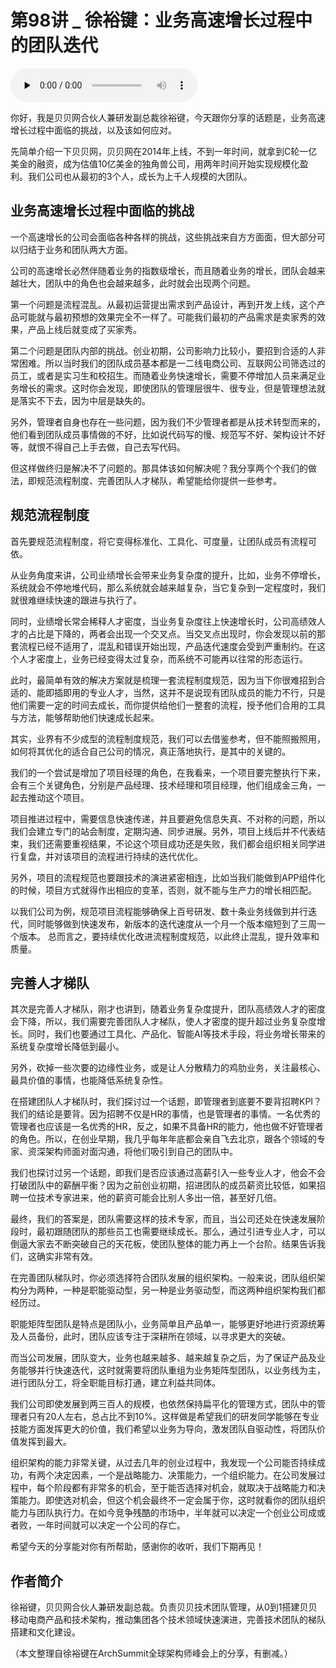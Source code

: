 # 第98讲 _ 徐裕键：业务高速增长过程中的团队迭代

<audio id="audio" title="第98讲 | 徐裕键：业务高速增长过程中的团队迭代" controls="" preload="none"><source id="mp3" src="https://static001.geekbang.org/resource/audio/bf/46/bfad59744e2a252c2d171cc89ba7eb46.mp3"></audio>

你好，我是贝贝网合伙人兼研发副总裁徐裕键，今天跟你分享的话题是，业务高速增长过程中面临的挑战，以及该如何应对。

先简单介绍一下贝贝网，贝贝网在2014年上线，不到一年时间，就拿到C轮一亿美金的融资，成为估值10亿美金的独角兽公司，用两年时间开始实现规模化盈利。我们公司也从最初的3个人，成长为上千人规模的大团队。

## 业务高速增长过程中面临的挑战

一个高速增长的公司会面临各种各样的挑战，这些挑战来自方方面面，但大部分可以归结于业务和团队两大方面。

公司的高速增长必然伴随着业务的指数级增长，而且随着业务的增长，团队会越来越壮大，团队中的角色也会越来越多，此时就会出现两个问题。

第一个问题是流程混乱。从最初运营提出需求到产品设计，再到开发上线，这个产品可能就与最初预想的效果完全不一样了。可能我们最初的产品需求是卖家秀的效果，产品上线后就变成了买家秀。

第二个问题是团队内部的挑战。创业初期，公司影响力比较小，要招到合适的人非常困难。所以当时我们的团队成员基本都是一二线电商公司、互联网公司筛选过的员工，或者是实习生和校招生。而随着业务快速增长，需要不停增加人员来满足业务增长的需求。这时你会发现，即使团队的管理层很牛、很专业，但是管理想法就是落实不下去，因为中层是缺失的。

另外，管理者自身也存在一些问题，因为我们不少管理者都是从技术转型而来的，他们看到团队成员事情做的不好，比如说代码写的慢、规范写不好、架构设计不好等，就恨不得自己上手去做，自己去写代码。

但这样做终归是解决不了问题的。那具体该如何解决呢？我分享两个个我们的做法，即规范流程制度、完善团队人才梯队，希望能给你提供一些参考。

## 规范流程制度

首先要规范流程制度，将它变得标准化、工具化、可度量，让团队成员有流程可依。

从业务角度来讲，公司业绩增长会带来业务复杂度的提升，比如，业务不停增长，系统就会不停地堆代码，那么系统就会越来越复杂，当它复杂到一定程度时，我们就很难继续快速的跟进与执行了。

同时，业绩增长常会稀释人才密度，当业务复杂度往上快速增长时，公司高绩效人才的占比是下降的，两者会出现一个交叉点。当交叉点出现时，你会发现以前的那套流程已经不适用了，混乱和错误开始出现，产品迭代速度会受到严重制约。在这个人才密度上，业务已经变得太过复杂，而系统不可能再以往常的形态运行。

此时，最简单有效的解决方案就是梳理一套流程制度规范，因为当下你很难招到合适的、能即插即用的专业人才，当然，这并不是说现有团队成员的能力不行，只是他们需要一定的时间去成长，而你提供给他们一整套的流程，授予他们合用的工具与方法，能够帮助他们快速成长起来。

其实，业界有不少成型的流程制度规范，我们可以去借鉴参考，但不能照搬照用，如何将其优化的适合自己公司的情况，真正落地执行，是其中的关键的。

我们的一个尝试是增加了项目经理的角色，在我看来，一个项目要完整执行下来，会有三个关键角色，分别是产品经理、技术经理和项目经理，他们组成金三角，一起去推动这个项目。

项目推进过程中，需要信息快速传递，并且要避免信息失真、不对称的问题，所以我们会建立专门的站会制度，定期沟通、同步进展。另外，项目上线后并不代表结束，我们还需要重视结果，不论这个项目成功还是失败，我们都会组织相关同学进行复盘，并对该项目的流程进行持续的迭代优化。

另外，项目的流程规范也要跟技术的演进紧密相连，比如当我们能做到APP组件化的时候，项目方式就得作出相应的变革，否则，就不能与生产力的增长相匹配。

以我们公司为例，规范项目流程能够确保上百号研发、数十条业务线做到并行迭代，同时能够做到快速发布，新版本的迭代速度从一个月一个版本缩短到了三周一个版本。 总而言之，要持续优化改进流程制度规范，以此终止混乱，提升效率和质量。

## 完善人才梯队

其次是完善人才梯队，刚才也讲到，随着业务复杂度提升，团队高绩效人才的密度会下降，所以，我们需要完善团队人才梯队，使人才密度的提升超过业务复杂度增长。同时，我们也要通过工具化、产品化、智能AI等技术手段，将业务增长带来的系统复杂度增长降低到最小。

另外，砍掉一些次要的边缘性业务，或是让人分散精力的鸡肋业务，关注最核心、最具价值的事情，也能降低系统复杂性。

在搭建团队人才梯队时，我们探讨过一个话题，即管理者到底要不要背招聘KPI？我们的结论是要背。因为招聘不仅是HR的事情，也是管理者的事情。一名优秀的管理者也应该是一名优秀的HR，反之，如果不具备HR的能力，他也做不好管理者的角色。所以，在创业早期，我几乎每年年底都会亲自飞去北京，跟各个领域的专家、资深架构师面对面沟通，将他们吸引到自己的团队中。

我们也探讨过另一个话题，即我们是否应该通过高薪引入一些专业人才，他会不会打破团队中的薪酬平衡？因为之前创业初期，招进团队的成员薪资比较低，如果招聘一位技术专家进来，他的薪资可能会比别人多出一倍，甚至好几倍。

最终，我们的答案是，团队需要这样的技术专家，而且，当公司还处在快速发展阶段时，最初跟随团队的那些员工也需要继续成长。那么，通过引进专业人才，可以倒逼大家去不断突破自己的天花板，使团队整体的能力再上一个台阶。结果告诉我们，这确实非常有效。

在完善团队梯队时，你必须选择符合团队发展的组织架构。一般来说，团队组织架构分为两种，一种是职能驱动型，另一种是业务驱动型，而这两种组织架构我们都经历过。

职能矩阵型团队是特点是团队小，业务简单且产品单一，能够更好地进行资源统筹及人员备份，此时，团队应该专注于深耕所在领域，以寻求更大的突破。

而当公司发展，团队变大，业务也越来越多、越来越复杂之后，为了保证产品及业务能够并行快速迭代，这时就需要将团队重组为业务矩阵型团队，以业务线为主，进行团队分工，将全职能目标打通，建立利益共同体。

我们公司即使发展到两三百人的规模，也依然保持扁平化的管理方式，团队中的管理者只有20人左右，总占比不到10%。这样做是希望我们的研发同学能够在专业技能方面发挥更大的价值，我们希望以业务为导向，激发团队自驱动性，将团队价值发挥到最大。

组织架构的能力非常关键，从过去几年的创业过程中，我发现一个公司能否持续成功，有两个决定因素，一个是战略能力、决策能力，一个组织能力。在公司发展过程中，每个阶段都有非常多的机会，至于能否选择对机会，就取决于战略能力和决策能力。即使选对机会，但这个机会最终不一定会属于你，这时就看你的团队组织能力与团队执行力。在如今竞争残酷的市场中，半年就可以决定一个创业公司成或者败，一年时间就可以决定一个公司的存亡。

希望今天的分享能对你有所帮助，感谢你的收听，我们下期再见！

## 作者简介

徐裕键，贝贝网合伙人兼研发副总裁。负责贝贝技术团队管理，从0到1搭建贝贝移动电商产品和技术架构，推动集团各个技术领域快速演进，完善技术团队的梯队搭建和文化建设。

（本文整理自徐裕键在ArchSummit全球架构师峰会上的分享，有删减。）


